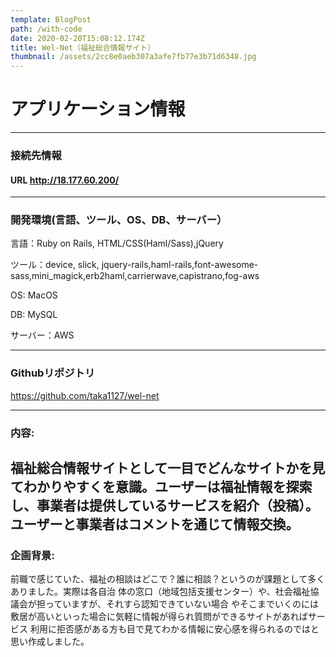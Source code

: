 ```yaml
---
template: BlogPost
path: /with-code
date: 2020-02-20T15:08:12.174Z
title: Wel-Net（福祉総合情報サイト）
thumbnail: /assets/2cc8e0aeb307a3afe7fb77e3b71d6348.jpg
---
```


# アプリケーション情報
---
### 接続先情報

#### URL http://18.177.60.200/
---
### 開発環境(言語、ツール、OS、DB、サーバー）
言語：Ruby on Rails, HTML/CSS(Haml/Sass),jQuery

ツール：device, slick, jquery-rails,haml-rails,font-awesome-sass,mini_magick,erb2haml,carrierwave,capistrano,fog-aws

OS: MacOS

DB: MySQL

サーバー：AWS

---

### Githubリポジトリ
https://github.com/taka1127/wel-net

---

### 内容:
福祉総合情報サイトとして一目でどんなサイトかを見てわかりやすくを意識。ユーザーは福祉情報を探索
し、事業者は提供しているサービスを紹介（投稿）。ユーザーと事業者はコメントを通じて情報交換。
---
### 企画背景:
前職で感じていた、福祉の相談はどこで？誰に相談？というのが課題として多くありました。実際は各自治
体の窓口（地域包括支援センター）や、社会福祉協議会が担っていますが、それすら認知できていない場合
やそこまでいくのには敷居が高いといった場合に気軽に情報が得られ質問ができるサイトがあればサービス
利用に拒否感がある方も目で見てわかる情報に安心感を得られるのではと思い作成しました。
